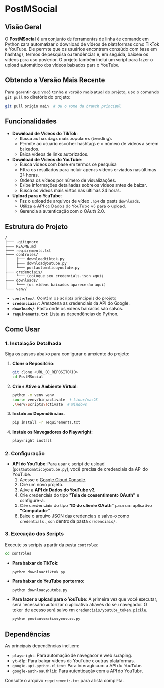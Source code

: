 # PostMSocial

## Visão Geral

O **PostMSocial** é um conjunto de ferramentas de linha de comando em Python para automatizar o download de vídeos de plataformas como TikTok e YouTube. Ele permite que os usuários encontrem conteúdo com base em hashtags, termos de pesquisa ou tendências e, em seguida, baixem os vídeos para uso posterior. O projeto também inclui um script para fazer o upload automático dos vídeos baixados para o YouTube.

## Obtendo a Versão Mais Recente

Para garantir que você tenha a versão mais atual do projeto, use o comando `git pull` no diretório do projeto:

```bash
git pull origin main  # Ou o nome da branch principal
```

## Funcionalidades

-   **Download de Vídeos do TikTok**:
    -   Busca as hashtags mais populares (trending).
    -   Permite ao usuário escolher hashtags e o número de vídeos a serem baixados.
    -   Baixa vídeos de links autorizados.
-   **Download de Vídeos do YouTube**:
    -   Busca vídeos com base em termos de pesquisa.
    -   Filtra os resultados para incluir apenas vídeos enviados nas últimas 24 horas.
    -   Ordena os vídeos por número de visualizações.
    -   Exibe informações detalhadas sobre os vídeos antes de baixar.
    -   Busca os vídeos mais vistos nas últimas 24 horas.
-   **Upload para o YouTube**:
    -   Faz o upload de arquivos de vídeo `.mp4` da pasta `downloads`.
    -   Utiliza a API de Dados do YouTube v3 para o upload.
    -   Gerencia a autenticação com o OAuth 2.0.

## Estrutura do Projeto

```
/
├─── .gitignore
├─── README.md
├─── requirements.txt
├─── controles/
│    ├─── downloadtiktok.py
│    ├─── downloadyoutube.py
│    └─── postautomaticoyoutube.py
├─── credenciais/
│    └─── (coloque seu credentials.json aqui)
├─── downloads/
│    └─── (os vídeos baixados aparecerão aqui)
└─── venv/
```

-   **`controles/`**: Contém os scripts principais do projeto.
-   **`credenciais/`**: Armazena as credenciais da API do Google.
-   **`downloads/`**: Pasta onde os vídeos baixados são salvos.
-   **`requirements.txt`**: Lista as dependências do Python.

## Como Usar

### 1. Instalação Detalhada

Siga os passos abaixo para configurar o ambiente do projeto:

1.  **Clone o Repositório**:

    ```bash
    git clone <URL_DO_REPOSITORIO>
    cd PostMSocial
    ```

2.  **Crie e Ative o Ambiente Virtual**:

    ```bash
    python -m venv venv
    source venv/bin/activate  # Linux/macOS
    .\venv\Scripts\activate  # Windows
    ```

3.  **Instale as Dependências**:

    ```bash
    pip install -r requirements.txt
    ```

4.  **Instale os Navegadores do Playwright**:

    ```bash
    playwright install
    ```

### 2. Configuração

-   **API do YouTube**: Para usar o script de upload (`postautomaticoyoutube.py`), você precisa de credenciais da API do YouTube.
    1.  Acesse o [Google Cloud Console](https://console.cloud.google.com/).
    2.  Crie um novo projeto.
    3.  Ative a **API de Dados do YouTube v3**.
    4.  Crie credenciais do tipo **"Tela de consentimento OAuth"** e configure-a.
    5.  Crie credenciais do tipo **"ID do cliente OAuth"** para um aplicativo **"Computador"**.
    6.  Baixe o arquivo JSON das credenciais e salve-o como `credentials.json` dentro da pasta `credenciais/`.

### 3. Execução dos Scripts

Execute os scripts a partir da pasta `controles`:

```bash
cd controles
```

-   **Para baixar do TikTok**:

    ```bash
    python downloadtiktok.py
    ```

-   **Para baixar do YouTube por termo**:

    ```bash
    python downloadyoutube.py
    ```

-   **Para fazer o upload para o YouTube**:
    A primeira vez que você executar, será necessário autorizar o aplicativo através do seu navegador. O token de acesso será salvo em `credenciais/youtube_token.pickle`.

    ```bash
    python postautomaticoyoutube.py
    ```

## Dependências

As principais dependências incluem:

-   `playwright`: Para automação de navegador e web scraping.
-   `yt-dlp`: Para baixar vídeos do YouTube e outras plataformas.
-   `google-api-python-client`: Para interagir com a API do YouTube.
-   `google-auth-oauthlib`: Para autenticação com a API do YouTube.

Consulte o arquivo `requirements.txt` para a lista completa.
